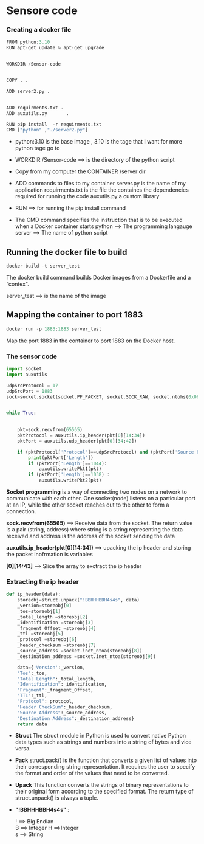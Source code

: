 # Sensore code

### Creating a docker file 


```python
FROM python:3.10
RUN apt-get update & apt-get upgrade 


WORKDIR /Sensor-code


COPY . .

ADD server2.py .


ADD requirments.txt .
ADD auxutils.py       .

RUN pip install  -r requirments.txt
CMD ["python" ,"./server2.py"]
```

 - python:3.10 is the base image  , 3.10 is the tage that I want 
for more python tage go to 




- WORKDIR /Sensor-code ==> is the directory of the python script




- Copy from my computer the CONTAINER /server dir



- ADD commands to files to my container 
     server.py is the name of my application 
     requirments.txt is the file the containes the dependencies required for running the code
     auxutils.py a custom library
     
     
     
- RUN  ==> for running the pip install command



- The CMD command specifies the instruction that is to be executed when a Docker container starts 
      python ==> The programming langauge 
      server ==> The name of python script 

     





## Running the docker file to build 


```python
docker build -t server_test
```

The docker build command builds Docker images from a Dockerfile and a “contex".


server_test ==> is the name of the image

## Mapping the container to port 1883


```python
docker run -p 1883:1883 server_test
```

Map the port 1883 in the container to port 1883 on the Docker host.

### The sensor code 


```python
import socket
import auxutils

udpSrcProtocol = 17
udpSrcPort = 1883
sock=socket.socket(socket.PF_PACKET, socket.SOCK_RAW, socket.ntohs(0x0800))


while True:

    
    pkt=sock.recvfrom(65565) 
    pktProtocol = auxutils.ip_header(pkt[0][14:34])
    pktPort = auxutils.udp_header(pkt[0][34:42])

    if (pktProtocol['Protocol']==udpSrcProtocol) and (pktPort['Source Port']==udpSrcPort):
        print(pktPort['Length'])
        if (pktPort['Length']==1044):
            auxutils.writePkt1(pkt)
        if (pktPort['Length']==1038) :
            auxutils.writePkt2(pkt)
```

**Socket programming** is a way of connecting two nodes on a network to communicate with each other. One socket(node) listens on a particular port at an IP, while the other socket reaches out to the other to form a connection.

**sock.recvfrom(65565)** ==> Receive data from the socket. The return value is a pair (string, address) where string is a string representing the data received and address is the address of the socket sending the data

**auxutils.ip_header(pkt[0][14:34])** ==> upacking the ip header and storing the packet inofrmation is variables

**[0][14:43]** ==> Slice the array to exctract the ip header 

### Extracting the ip header 


```python
def ip_header(data):
    storeobj=struct.unpack("!BBHHHBBH4s4s", data)
    _version=storeobj[0]
    _tos=storeobj[1]
    _total_length =storeobj[2]
    _identification =storeobj[3]
    _fragment_Offset =storeobj[4]
    _ttl =storeobj[5]
    _protocol =storeobj[6]
    _header_checksum =storeobj[7]
    _source_address =socket.inet_ntoa(storeobj[8])
    _destination_address =socket.inet_ntoa(storeobj[9])

    data={'Version':_version,
    "Tos":_tos,
    "Total Length":_total_length,
    "Identification":_identification,
    "Fragment":_fragment_Offset,
    "TTL":_ttl,
    "Protocol":_protocol,
    "Header CheckSum":_header_checksum,
    "Source Address":_source_address,
    "Destination Address":_destination_address}
    return data
```

- **Struct**  The struct module in Python is used to convert native Python data types such as strings and numbers into a string of bytes and vice versa.



- **Pack** struct.pack() is the function that converts a given list of values into their corresponding string representation. It requires the user to specify the format and order of the values that need to be converted.



- **Upack** This function converts the strings of binary representations to their original form according to the specified format. The return type of struct.unpack() is always a tuple.



- **"!BBHHHBBH4s4s"** : 

  !	==> Big Endian	
  B	==> Integer	
  H	==>Integer	
  s	==> String	


```python
